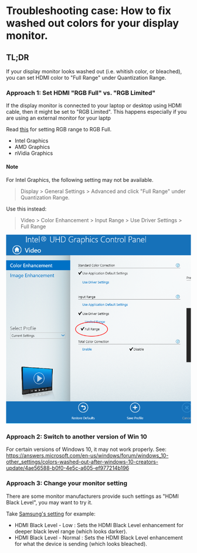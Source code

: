 # Troubleshooting case: How to fix washed out colors for your display monitor.

## TL;DR 
If your display monitor looks washed out (i.e. whitish color, or bleached), you can set HDMI color to "Full Range" under Quantization Range.

### Approach 1: Set HDMI "RGB Full" vs. "RGB Limited"
If the display monitor is connected to your laptop or desktop using HDMI cable, then it might be set to "RGB Limited". This happens especially if you are using an external monitor for your laptp

Read [this](https://www.howtogeek.com/285277/how-to-avoid-washed-out-colors-when-using-hdmi-on-your-pc/) for setting RGB range to RGB Full. 
* Intel Graphics
* AMD Graphics
* nVidia Graphics

#### Note
For Intel Graphics, the following setting may not be available.

> Display > General Settings > Advanced and click "Full Range" under Quantization Range. 

Use this instead:

> Video > Color Enhancement > Input Range > Use Driver Settings > Full Range 

![Intel Graphics Settings](assets/intel-graphics-settings.png)

### Approach 2: Switch to another version of Win 10
For certain versions of Windows 10, it may not work properly. See: https://answers.microsoft.com/en-us/windows/forum/windows_10-other_settings/colors-washed-out-after-windows-10-creators-update/4ae56588-b0f0-4e5c-a605-ef977214b196

### Approach 3: Change your monitor setting
There are some monitor manufacturers provide such settings as "HDMI Black Level", you may want to try it.

Take [Samsung's setting](https://www.samsung.com/ph/support/tv-audio-video/what-is-the-hdmi-black-level-setting/) for example:
* HDMI Black Level - Low : Sets the HDMI Black Level enhancement for deeper black level range (which looks darker).
* HDMI Black Level - Normal : Sets the HDMI Black Level enhancement for what the device is sending (which looks bleached).
